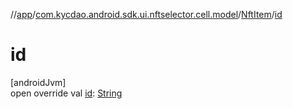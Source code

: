 //[app](../../../index.md)/[com.kycdao.android.sdk.ui.nftselector.cell.model](../index.md)/[NftItem](index.md)/[id](id.md)

# id

[androidJvm]\
open override val [id](id.md): [String](https://kotlinlang.org/api/latest/jvm/stdlib/kotlin/-string/index.html)
